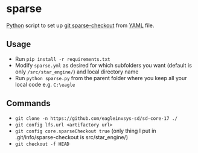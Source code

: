 # sparse

[Python](https://www.python.org/downloads/ "Download Python") script to set up [git sparse-checkout](https://git-scm.com/docs/git-read-tree#_sparse_checkout) from [YAML](https://yaml.org/) file.

## Usage

- Run `pip install -r requirements.txt`
- Modify `sparse.yml` as desired for which subfolders you want (default is only `/src/star_engine/`) and local directory name
- Run `python sparse.py` from the parent folder where you keep all your local code e.g. `C:\eagle`

## Commands

- `git clone -n https://github.com/eagleinvsys-sd/sd-core-17 ./`
- `git config lfs.url <artifactory url>`
- `git config core.sparseCheckout true`
(only thing I put in .git/info/sparse-checkout is src/star_engine/)
- `git checkout -f HEAD`